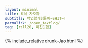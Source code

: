 ```yaml
---
layout: minimal
title: 회식-자오파
subtitle: 백업왤게힘들어~SHIT~!
permalink: /open_textlog/
tag: [roll20, 미친깃헙]
---
```


{% include_relative drunk-Jao.html %}
